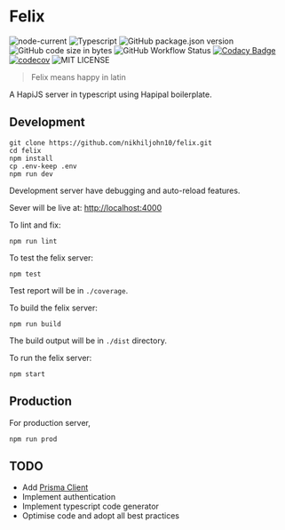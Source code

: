 # Felix

![node-current](https://img.shields.io/node/v/@hapi/hapi)
![Typescript](https://img.shields.io/badge/language-Typescript-blue)
![GitHub package.json version](https://img.shields.io/github/package-json/v/nikhiljohn10/felix)
![GitHub code size in bytes](https://img.shields.io/github/languages/code-size/nikhiljohn10/felix)
![GitHub Workflow Status](https://img.shields.io/github/workflow/status/nikhiljohn10/felix/Testing)
[![Codacy Badge](https://app.codacy.com/project/badge/Grade/9d1de4495abe44bfaa96ad16b6c4721a)](https://www.codacy.com/gh/nikhiljohn10/felix/dashboard?utm_source=github.com&amp;utm_medium=referral&amp;utm_content=nikhiljohn10/felix&amp;utm_campaign=Badge_Grade)
[![codecov](https://codecov.io/gh/nikhiljohn10/felix/branch/main/graph/badge.svg?token=A7Y2JJZEET)](https://codecov.io/gh/nikhiljohn10/felix)
![MIT LICENSE](https://img.shields.io/github/license/nikhiljohn10/felix)

> Felix means happy in latin

A HapiJS server in typescript using Hapipal boilerplate.

## Development

```
git clone https://github.com/nikhiljohn10/felix.git
cd felix
npm install
cp .env-keep .env
npm run dev
```

Development server have debugging and auto-reload features.

Sever will be live at: [http://localhost:4000](http://localhost:4000)

To lint and fix:
```
npm run lint
```

To test the felix server:
```
npm test
```
Test report will be in `./coverage`.

To build the felix server:
```
npm run build
```
The build output will be in `./dist` directory.

To run the felix server:
```
npm start
```

## Production

For production server,
```
npm run prod
```

## TODO

 - Add [Prisma Client](https://www.prisma.io/)
 - Implement authentication
 - Implement typescript code generator
 - Optimise code and adopt all best practices
